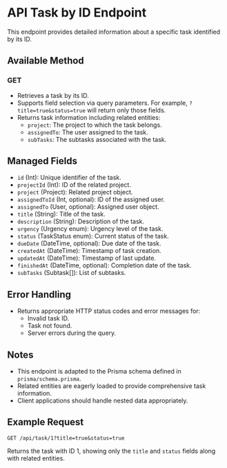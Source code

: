 # API Task by ID Endpoint

This endpoint provides detailed information about a specific task identified by its ID.

## Available Method

### GET

- Retrieves a task by its ID.
- Supports field selection via query parameters. For example, `?title=true&status=true` will return only those fields.
- Returns task information including related entities:
  - `project`: The project to which the task belongs.
  - `assignedTo`: The user assigned to the task.
  - `subTasks`: The subtasks associated with the task.

## Managed Fields

- `id` (Int): Unique identifier of the task.
- `projectId` (Int): ID of the related project.
- `project` (Project): Related project object.
- `assignedToId` (Int, optional): ID of the assigned user.
- `assignedTo` (User, optional): Assigned user object.
- `title` (String): Title of the task.
- `description` (String): Description of the task.
- `urgency` (Urgency enum): Urgency level of the task.
- `status` (TaskStatus enum): Current status of the task.
- `dueDate` (DateTime, optional): Due date of the task.
- `createdAt` (DateTime): Timestamp of task creation.
- `updatedAt` (DateTime): Timestamp of last update.
- `finishedAt` (DateTime, optional): Completion date of the task.
- `subTasks` (Subtask[]): List of subtasks.

## Error Handling

- Returns appropriate HTTP status codes and error messages for:
  - Invalid task ID.
  - Task not found.
  - Server errors during the query.

## Notes

- This endpoint is adapted to the Prisma schema defined in `prisma/schema.prisma`.
- Related entities are eagerly loaded to provide comprehensive task information.
- Client applications should handle nested data appropriately.

## Example Request

```
GET /api/task/1?title=true&status=true
```

Returns the task with ID 1, showing only the `title` and `status` fields along with related entities.

